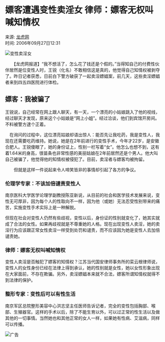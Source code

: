 # 嫖客遭遇变性卖淫女 律师：嫖客无权叫喊知情权

来源: [龙虎网](http://www.sina.com.cn)  
时间: 2006年09月27日12:31  

![变性卖淫女](http://image2.sina.com.cn/dy/31/U50P1T31D266F479DT20040518190504.gif)  

　　【龙虎网报道】“我不想活了，怎么花了钱还是个假的。”当得知自己的付费性伙伴居然是位变性人时，王锐（化名）不敢相信这是真的，他觉得自己知情权被剥夺了。昨日记者获悉，日前白下警方破获了一起卖淫嫖娼案，前几天，这些卖淫嫖娼者来到四五四医院进行体检。

## 嫖客：我被骗了

王锐说，自己经常在网上跟人聊天，有一天，一个漂亮的小姑娘跳入了他的视线，经过聊天才发现，原来这个小姑娘是“网上小姐”。经过洽谈，他们到宾馆开房间。不料被警方逮个正着。

　在询问的过程中，这位漂亮姑娘却语出惊人：能否先让我吃药，我是变性人，我现在还需要吃药维持。她说，她是在2年前进行的变性手术，今年才22岁，是安徽合肥人。王锐傻眼了，她的身份证上，性别一栏写着“女”。他怎么也想不到，这有着1.64米的身高，很苗条也非常性感的美丽姑娘在2年前居然还是个男人。他大叫自己被骗了，他觉得他的知情权被侵犯了。目前，卖淫者与嫖客均被拘留。

　　但就是这样一件说起来令人啼笑皆非的事情却引起了各方的争议。

### 伦理学专家：不该加倍谴责变性人

南京医科大学医学论理学副教授陈亚新说，从目前的社会和医学技术发展来说，变性无可厚非，因为每个人的性取向不一样，因为他（或她）无法忍受性别带来的痛苦，实施变性手术实际上是一种解脱。

但现在社会对变性人仍然有些歧视，变性以后，身份证的性别就变化了，她其实就成了合法的女性。如果再歧视就是不尊重她的人格。现在出现变性人卖淫，她的卖淫行为应该跟正常女性卖淫一样受到处罚和谴责，而不应该因为她是变性人去加倍谴责她。

### 律师：嫖客无权叫喊知情权

变性人卖淫是否触犯了嫖客的知情权？江苏当代国安律师事务所的栾云根律师说，变性人的女性身份已经在法律上得到承认，她的性别就是女性，她以女性形象出现在大家面前，不存在欺骗。另外，卖淫嫖娼本来就不合法，嫖客所谓知情权就得不到法律的保护。

### 整形专家：变性后可以有性生活

南京军区总院整形美容中心洪志坚主任医师告诉记者，完全的变性包括胸部、喉部、生殖器官。这样的手术以后，除了不能生育以外，可以过正常的性生活以及做其他的一切事情。当然她也和其他正常的女人一样，如果她有性病、艾滋病，同样可以传播。  

![广告](http://ad4.sina.com.cn/shc/xfrd_01.GIF)
<!-- tcd_original_link http://news.sina.com.cn/s/2006-09-27/123110122868s.shtml -->

